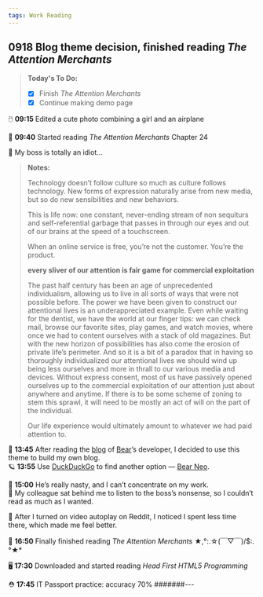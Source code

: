 ```yaml
---
tags: Work Reading
---
```


## 0918 Blog theme decision, finished reading *The Attention Merchants*

>**Today's To Do:**
>- [x] Finish *The Attention Merchants*
>- [x] Continue making demo page

🖱️ **09:15** Edited a cute photo combining a girl and an airplane

📖 **09:40** Started reading *The Attention Merchants* Chapter 24

💭 My boss is totally an idiot…

>**Notes:**
>
>Technology doesn’t follow culture so much as culture follows technology. New forms of expression naturally arise from new media, but so do new sensibilities and new behaviors.
>
>This is life now: one constant, never-ending stream of non sequiturs and self-referential garbage that passes in through our eyes and out of our brains at the speed of a touchscreen.
>
>When an online service is free, you’re not the customer. You’re the product.
>
>**every sliver of our attention is fair game for commercial exploitation**
>
>The past half century has been an age of unprecedented individualism, allowing us to live in all sorts of ways that were not possible before.
>The power we have been given to construct our attentional lives is an underappreciated example.
>Even while waiting for the dentist, we have the world at our finger tips: we can check mail, browse our favorite sites, play games, and watch movies, where once we had to content ourselves with a stack of old magazines.
>But with the new horizon of possibilities has also come the erosion of private life’s perimeter.
>And so it is a bit of a paradox that in having so thoroughly individualized our attentional lives we should wind up being less ourselves and more in thrall to our various media and devices.
>Without express consent, most of us have passively opened ourselves up to the commercial exploitation of our attention just about anywhere and anytime.
>If there is to be some scheme of zoning to stem this sprawl, it will need to be mostly an act of will on the part of the individual.
>
>Our life experience would ultimately amount to whatever we had paid attention to.

👊 **13:45** After reading the [blog](https://herman.bearblog.dev/) of [Bear](https://github.com/HermanMartinus/bearblog/)’s developer, I decided to use this theme to build my own blog.  
🪐 **13:55** Use [DuckDuckGo](https://duckduckgo.com/) to find another option — [Bear Neo](https://github.com/rokcso/hugo-bearneo/?tab=readme-ov-file).

💢 **15:00** He’s really nasty, and I can’t concentrate on my work.  
🖕 My colleague sat behind me to listen to the boss’s nonsense, so I couldn’t read as much as I wanted.

🤔 After I turned on video autoplay on Reddit, I noticed I spent less time there, which made me feel better.

📘 **16:50** Finally finished reading *The Attention Merchants*  ★,°:.☆(￣▽￣)/$:.°★* 

🖥️ **17:30** Downloaded and started reading *Head First HTML5 Programming*

⛑️ **17:45** IT Passport practice: accuracy 70% #######---
